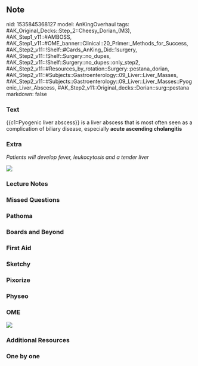 ## Note
nid: 1535845368127
model: AnKingOverhaul
tags: #AK_Original_Decks::Step_2::Cheesy_Dorian_(M3), #AK_Step1_v11::#AMBOSS, #AK_Step1_v11::#OME_banner::Clinical::20_Primer:_Methods_for_Success, #AK_Step2_v11::!Shelf::#Cards_AnKing_Did::1surgery, #AK_Step2_v11::!Shelf::Surgery::no_dupes, #AK_Step2_v11::!Shelf::Surgery::no_dupes::only_step2, #AK_Step2_v11::#Resources_by_rotation::Surgery::pestana_dorian, #AK_Step2_v11::#Subjects::Gastroenterology::09_Liver::Liver_Masses, #AK_Step2_v11::#Subjects::Gastroenterology::09_Liver::Liver_Masses::Pyogenic_Liver_Abscess, #AK_Step2_v11::Original_decks::Dorian::surg::pestana
markdown: false

### Text
{{c1::Pyogenic liver abscess}} is a liver abscess that is most
often seen as a complication of biliary disease, especially
<b>acute ascending cholangitis</b>

### Extra
<i>Patients will develop fever, leukocytosis and a tender liver</i>
<div><img src="paste-278769147314177.jpg"></div>

### Lecture Notes


### Missed Questions


### Pathoma


### Boards and Beyond


### First Aid


### Sketchy


### Pixorize


### Physeo


### OME
<div class="ome-widget">
  <a href="https://onlinemeded.org/spa/surgery?ref=anki"><img src=
  "_OME_AnkiFlashcards_Topic_4.png"></a>
</div>

### Additional Resources


### One by one

